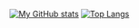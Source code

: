 [![My GitHub stats](https://github-readme-stats.vercel.app/api?username=HiImZsofi&show_icons=true&theme=synthwave)](https://github.com/anuraghazra/github-readme-stats)
[![Top Langs](https://github-readme-stats.vercel.app/api/top-langs/?username=HiImZsofi&layout=compact)](https://github.com/anuraghazra/github-readme-stats)
